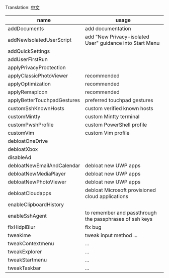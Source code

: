 Translation: [中文](./README_ZH.md)

| name                        | usage                                                    |
| --------------------------- | -------------------------------------------------------- |
| addDocuments                | add documentation                                        |
| addNewIsolatedUserScript    | add "New Privacy-isolated User" guidance into Start Menu |
| addQuickSettings            |                                                          |
| addUserFirstRun             |                                                          |
| applyPrivacyProctection     |                                                          |
| applyClassicPhotoViewer     | recommended                                              |
| applyOptimization           | recommended                                              |
| applyRemapIcon              | recommended                                              |
| applyBetterTouchpadGestures | preferred touchpad gestures                              |
| customSshKnownHosts         | custom verified known hosts                              |
| customMintty                | custom Mintty terminal                                   |
| customPwshProfile           | custom PowerShell profile                                |
| customVim                   | custom Vim profile                                       |
| debloatOneDrive             |                                                          |
| debloatXbox                 |                                                          |
| disableAd                   |                                                          |
| debloatNewEmailAndCalendar  | debloat new UWP apps                                     |
| debloatNewMediaPlayer       | debloat new UWP apps                                     |
| debloatNewPhotoViewer       | debloat new UWP apps                                     |
| debloatCloudapps            | debloat Microsoft provisioned cloud applications         |
| enableClipboardHistory      |                                                          |
| enableSshAgent              | to remember and passthrough the passphrases of ssh keys  |
| fixHidpiBlur                | fix bug                                                  |
| tweakIme                    | tweak input method ...                                   |
| tweakContextmenu            | ...                                                      |
| tweakExplorer               | ...                                                      |
| tweakStartmenu              | ...                                                      |
| tweakTaskbar                | ...                                                      |
